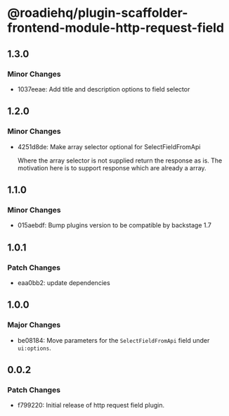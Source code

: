 # @roadiehq/plugin-scaffolder-frontend-module-http-request-field

## 1.3.0

### Minor Changes

- 1037eeae: Add title and description options to field selector

## 1.2.0

### Minor Changes

- 4251d8de: Make array selector optional for SelectFieldFromApi

  Where the array selector is not supplied return the response as is.
  The motivation here is to support response which are already a array.

## 1.1.0

### Minor Changes

- 015aebdf: Bump plugins version to be compatible by backstage 1.7

## 1.0.1

### Patch Changes

- eaa0bb2: update dependencies

## 1.0.0

### Major Changes

- be08184: Move parameters for the `SelectFieldFromApi` field under `ui:options`.

## 0.0.2

### Patch Changes

- f799220: Initial release of http request field plugin.
